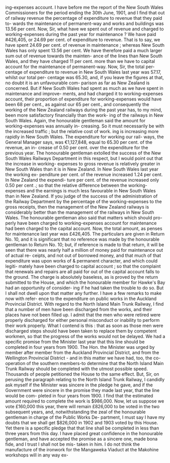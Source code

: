 ing-expenses account. I have before me the report of the New South Wales Commissioners for the period ending the 30th June, 1901, and I find that out of railway revenue the percentage of expenditure to revenue that they paid to- wards the maintenance of permanent-way and works and buildings was 13.56 per cent. Now, Sir, what have we spent out of revenue and charged to working-expenses during the past year for maintenance ? We have paid #426,405, or 24.69 per cent. of expenditure to revenue. That is to say, we have spent 24.69 per cent. of revenue in maintenance ; whereas New South Wales has only spent 13.56 per cent. We have therefore paid a much larger sum out of revenue towards the mainten- ance of the lines than New South Wales, and they have charged 11 per cent. more than we have to capital account for the maintenance of permanent-way. Now, Sir, the total per- centage of expenditure to revenue in New South Wales last year was 57.17, whilst our total per- centage was 65.30, and, if you leave the figures at that, no doubt it is an unfavourable com- parison as far as New Zealand is concerned. But if New South Wales had spent as much as we have spent in maintenance and improve- ments, and had charged it to working-expenses account, their proportion of expenditure for working-expenses would have been 68 per cent., as against our 65 per cent., and consequently the working of the New Zealand railways during the past year has, to my mind, been more satisfactory financially than the work- ing of the railways in New South Wales. Again, the honourable gentleman said the amount for working-expenses was annually in- creasing. So it must necessarily be with the increased traffic ; but the relative cost of work. ing is increasing more rapidly in New South Wales. The expenditure for working our rail- ways, the General Manager says, was €1,127,848, equal to 65.30 per cent. of the revenue, an in- crease of 0.50 per cent. over the expenditure for the previous year. The honourable gentleman extolled the success of the New South Wales Railways Department in this respect, but I would point out that the increase in working- expenses to gross revenue is relatively greater in New South Wales than it is in New Zealand. In New South Wales last year the working ex- penditure per cent. of the revenue increased 1.24 per cent. In New Zealand the expendi- ture per cent. of the revenue increased only 0.50 per cent .; so that the relative difference between the working-expenses and the earnings is much less favourable in New South Wales than in New Zealand. If you judge of the success of the administration of the Railway Department by the percentage of the working-expenses to the gross receipts, then the management of the New Zealand railways is considerably better than the management of the railways in New South Wales. The honourable gentleman also said that matters which should pro- perly have been charged to working-expenses account for maintenance had been charged to the capital account. Now, the total amount, as penses for maintenance last year was £426,405. The particulars are given in Return No. 10, and it is significant that no reference was made by the honourable gentleman to Return No. 10; but, if reference is made to that return, it will be seen that there was nearly half a million of money paid for maintenance out of actual re- ceipts, and not out of borrowed money, and that much of that expenditure was upon works of & permanent character, and which could legiti- mately have been charged to capital account ; so that the complaint that renewals and repairs are all paid for out of the capital account falls to the ground. The charge is absolutely baseless, as is proved by the return submitted to the House, and which the honourable member for Hawke's Bay had an opportunity of consider- ing if he had taken the trouble to do so. But I shall not dwell upon that matter any further. I have a few remarks to make now with refer- ence to the expenditure on public works in the Auckland Provincial District. With regard to the North Island Main Trunk Railway, I find that a number of men have been discharged from the works, and their places have not been filled up. I admit that the men who were retired were properly discharged for either personal misconduct or inability to perform their work properly. What I contend is this : that as soon as those men were discharged steps should have been taken to replace them by competent workmen, so that the progress of the works would not be delayed. We had a specific promise from the Minister last year that this line should be completed in four years from 1900. The Hon. the Minister was urged by member after member from the Auckland Provincial District, and from the Wellington Provincial District - and in this matter we have had, too, the co-operation of the southern members-to determine that the North Island Main Trunk Railway should be completed with the utmost possible speed. Thousands of people petitioned the House to the same effect. But, Sir, on perusing the paragraph relating to the North Island Trunk Railway, I candidly ask myself if the Minister was sincere in the pledge he gave, and if the Government were sincere in the promise they made last year, that the line would be com- pleted in four years from 1900. I find that the estimated amount required to complete the work is $986,000. Now, let us suppose we vote £160,000 this year, there will remain £826,000 to be voted in the two subsequent years, and, notwithstanding the zeal of the honourable gentleman in charge of the Public Works De- partment, I must say I have my doubts that we shall get $826,000 in 1902 and 1903 voted by this House. Yet there is a specific pledge that that line shall be completed in less than three years from this day. I have placed great confidence in the honourable gentleman, and have accepted the promise as a sincere one, made bona fide, and I trust I shall not be mis- taken in him. I do not think the manufacture of the ironwork for the Mangaweka Viaduct at the Makohine workshops will in any way ex- 
